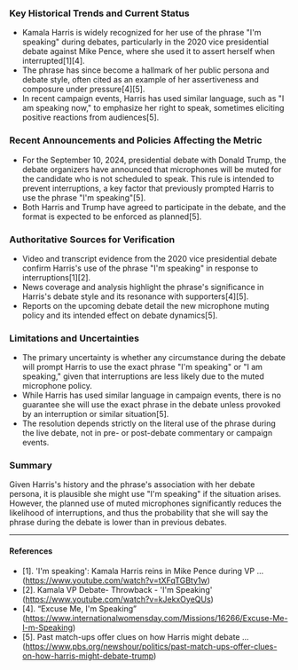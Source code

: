 ### Key Historical Trends and Current Status

- Kamala Harris is widely recognized for her use of the phrase "I'm speaking" during debates, particularly in the 2020 vice presidential debate against Mike Pence, where she used it to assert herself when interrupted[1][4].
- The phrase has since become a hallmark of her public persona and debate style, often cited as an example of her assertiveness and composure under pressure[4][5].
- In recent campaign events, Harris has used similar language, such as "I am speaking now," to emphasize her right to speak, sometimes eliciting positive reactions from audiences[5].

### Recent Announcements and Policies Affecting the Metric

- For the September 10, 2024, presidential debate with Donald Trump, the debate organizers have announced that microphones will be muted for the candidate who is not scheduled to speak. This rule is intended to prevent interruptions, a key factor that previously prompted Harris to use the phrase "I'm speaking"[5].
- Both Harris and Trump have agreed to participate in the debate, and the format is expected to be enforced as planned[5].

### Authoritative Sources for Verification

- Video and transcript evidence from the 2020 vice presidential debate confirm Harris's use of the phrase "I'm speaking" in response to interruptions[1][2].
- News coverage and analysis highlight the phrase's significance in Harris's debate style and its resonance with supporters[4][5].
- Reports on the upcoming debate detail the new microphone muting policy and its intended effect on debate dynamics[5].

### Limitations and Uncertainties

- The primary uncertainty is whether any circumstance during the debate will prompt Harris to use the exact phrase "I'm speaking" or "I am speaking," given that interruptions are less likely due to the muted microphone policy.
- While Harris has used similar language in campaign events, there is no guarantee she will use the exact phrase in the debate unless provoked by an interruption or similar situation[5].
- The resolution depends strictly on the literal use of the phrase during the live debate, not in pre- or post-debate commentary or campaign events.

### Summary

Given Harris's history and the phrase's association with her debate persona, it is plausible she might use "I'm speaking" if the situation arises. However, the planned use of muted microphones significantly reduces the likelihood of interruptions, and thus the probability that she will say the phrase during the debate is lower than in previous debates.

---

#### References

- [1]. 'I'm speaking': Kamala Harris reins in Mike Pence during VP ... (https://www.youtube.com/watch?v=tXFqTGBty1w)
- [2]. Kamala VP Debate- Throwback - 'I'm Speaking' (https://www.youtube.com/watch?v=kJekxOyeQUs)
- [4]. “Excuse Me, I'm Speaking” (https://www.internationalwomensday.com/Missions/16266/Excuse-Me-I-m-Speaking)
- [5]. Past match-ups offer clues on how Harris might debate ... (https://www.pbs.org/newshour/politics/past-match-ups-offer-clues-on-how-harris-might-debate-trump)